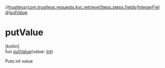 //[trustless](../../../index.md)/[com.trustless.requests.kyc.retrieveSteps.steps.fields](../index.md)/[IntegerField](index.md)/[putValue](put-value.md)

# putValue

[kotlin]\
fun [putValue](put-value.md)(value: [Int](https://kotlinlang.org/api/latest/jvm/stdlib/kotlin/-int/index.html))

Puts int value
